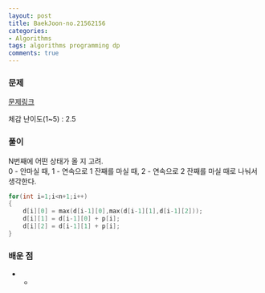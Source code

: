 ```yaml
---
layout: post
title: BaekJoon-no.21562156
categories:
- Algorithms
tags: algorithms programming dp
comments: true
---
```


### 문제

[문제링크](https://www.acmicpc.net/problem/2156)

체감 난이도(1~5) : 2.5

### 풀이

N번째에 어떤 상태가 올 지 고려.  
0 - 안마실 때, 1 - 연속으로 1 잔째를 마실 때, 2 - 연속으로 2 잔째를 마실 때로 나눠서 생각한다.  

```c
for(int i=1;i<n+1;i++)
{   
	d[i][0] = max(d[i-1][0],max(d[i-1][1],d[i-1][2]));
	d[i][1] = d[i-1][0] + p[i];
	d[i][2] = d[i-1][1] + p[i];
} 
```

### 배운 점

- -
